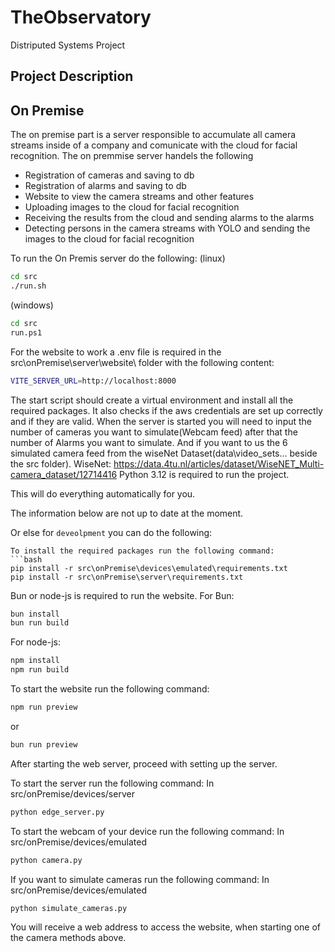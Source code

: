 # TheObservatory
Distriputed Systems Project

## Project Description 

## On Premise 
The on premise part is a server responsible to accumulate all camera streams inside of a company and 
comunicate with the cloud for facial recognition. 
The on premmise server handels the following 
- Registration of cameras and saving to db 
- Registration of alarms and saving to db 
- Website to view the camera streams and other features
- Uploading images to the cloud for facial recognition 
- Receiving the results from the cloud and sending alarms to the alarms 
- Detecting persons in the camera streams with YOLO and sending the images to the cloud for facial recognition 

To run the On Premis server do the following:
(linux) 
```bash 
cd src
./run.sh
```
(windows)
```bash
cd src
run.ps1
```
For the website to work a .env file is required in the src\onPremise\server\website\ folder with the following content:
```bash
VITE_SERVER_URL=http://localhost:8000
```

The start script should create a virtual environment and install all the required packages.
It also checks if the aws credentials are set up correctly and if they are valid.
When the server is started you will need to input the number of cameras you want to simulate(Webcam feed)
after that the number of Alarms you want to simulate. And if you want to us the 6 simulated camera feed from the wiseNet Dataset(data\video_sets\... beside the src folder). 
WiseNet: https://data.4tu.nl/articles/dataset/WiseNET_Multi-camera_dataset/12714416
Python 3.12 is required to run the project.

This will do everything automatically for you.


The information below are not up to date at the moment.

Or else for `deveolpment` you can do the following: 

```
To install the required packages run the following command:
```bash
pip install -r src\onPremise\devices\emulated\requirements.txt
pip install -r src\onPremise\server\requirements.txt
```
Bun or node-js is required to run the website.
For Bun:
```bash
bun install
bun run build
```
For node-js:
```bash
npm install
npm run build
```
To start the website run the following command:
```bash
npm run preview
```
or
```bash
bun run preview
```
After starting the web server, proceed with setting up the server.

To start the server run the following command:
In src/onPremise/devices/server
```bash
python edge_server.py
```
To start the webcam of your device run the following command:
In src/onPremise/devices/emulated
```bash
python camera.py
```
If you want to simulate cameras run the following command:
In src/onPremise/devices/emulated
```bash
python simulate_cameras.py
```
You will receive a web address to access the website, when starting one of the camera methods above.
```